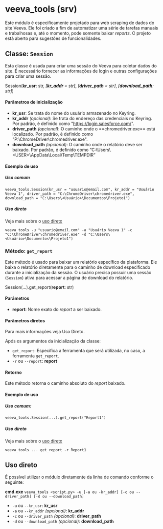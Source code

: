 ﻿# veeva_tools (srv)

Este módulo é especificamente projetado para web scraping de dados do site Veeva. Ele foi criado a fim de automatizar uma série de tarefas manuais e trabalhosas e, até o momento, pode somente baixar _reports_. O projeto está aberto para sugestões de funcionalidades.


## Classe: `Session`

Esta classe é usada para criar uma sessão do Veeva para coletar dados do site. É necessário fornecer as informações de login e outras configurações para criar uma sessão.

Session(**kr_usr**: str, _[**kr_addr** = str]_, _[**driver_path** = str]_, _[**download_path**: str]_)

#### Parâmetros de inicialização

- **kr_usr**: Se trata do nome do usuário armazenado no Keyring. 
- **kr_addr** _(opcional)_: Se trata do endereço das credenciais no Keyring. Por padrão, é definido como "https://login.salesforce.com/".
- **driver_path** _(opcional)_: O caminho onde o ==chromedriver.exe== está localizado. Por padrão, é definido como "P:\ChromeDriver\chromedriver.exe".
- **download_path** _(opcional)_: O caminho onde o relatório deve ser baixado. Por padrão, é definido como “C:\Users\\<USER\>\AppData\Local\Temp\TEMPDIR”

#### Exemplo de uso
##### Uso comum
```
veeva_tools.Session(kr_usr = "usuario@email.com", kr_addr = "Usuário Veeva 1", driver_path = "C:\ChromeDriver\chromedriver.exe", download_path = "C:\Users\<Usuário>\Documentos\Projeto1")
```
##### Uso direto
Veja mais sobre o [uso direto](README.md##Uso-direto)
```
veeva_tools -u "usuario@email.com" -a "Usuário Veeva 1" -c "C:\ChromeDriver\chromedriver.exe" -d "C:\Users\<Usuário>\Documentos\Projeto1")
```

### Método: `get_report`

Este método é usado para baixar um relatório específico da plataforma.  Ele baixa o relatório diretamente para o caminho de download especificado durante a inicialização da sessão. O usuário precisa possuir uma sessão (`Session`) ativa para acessar a página de download do relatório. 

Session(...).get_report(**report**: str)

#### Parâmetros
- **report**: Nome exato do _report_ a ser baixado.

#### Parâmetros diretos
Para mais informações veja Uso Direto.

Após os argumentos da inicialização da classe:
-   `get_report`: Especifica a ferramenta que será utilizada, no caso, a ferramenta `get_report`.
-   `-r` ou `--report`: **report**

#### Retorno
Este método retorna o caminho absoluto do _report_ baixado.

#### Exemplo de uso
##### Uso comum:
```
veeva_tools.Session(...).get_report("Report1")
```
##### Uso direto
Veja mais sobre o [uso direto](README.md##Uso-direto)
```
veeva_tools ... get_report -r Report1
```

## Uso direto

É possível utilizar o módulo diretamente da linha de comando conforme o seguinte:

**cmd.exe**
```veeva_tools <script.py> -u [-a ou -kr_addr] [-c ou --driver_path] [-d ou --download_path]```

-   `-u` ou `--kr_usr`: **kr_usr**
-   `-a` ou `--kr_addr` _(opcional)_: **kr_addr**
-   `-c` ou `--driver_path` _(opcional)_: **driver_path**
-   `-d` ou `--download_path` _(opcional)_: **download_path**

